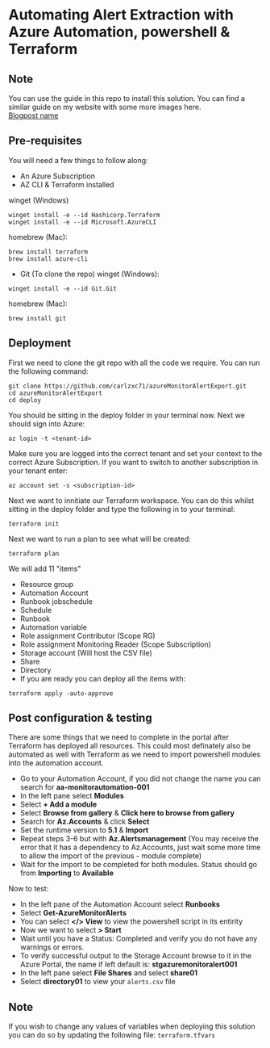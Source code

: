# Automating Alert Extraction with Azure Automation, powershell & Terraform

## Note

You can use the guide in this repo to install this solution. You can find a similar guide on my website with some more images here.\
[Blogpost name](URL)

## Pre-requisites
You will need a few things to follow along:

- An Azure Subscription
- AZ CLI & Terraform installed

winget (Windows)
```CLI
winget install -e --id Hashicorp.Terraform
winget install -e --id Microsoft.AzureCLI
```

homebrew (Mac):
```CLI
brew install terraform
brew install azure-cli
```

- Git (To clone the repo)
winget (Windows):
```CLI
winget install -e --id Git.Git
```


homebrew (Mac):
```CLI
brew install git
```

## Deployment
First we need to clone the git repo with all the code we require. You can run the following command:

```CLI
git clone https://github.com/carlzxc71/azureMonitorAlertExport.git
cd azureMonitorAlertExport
cd deploy
```

You should be sitting in the deploy folder in your terminal now. Next we should sign into Azure:

```CLI
az login -t <tenant-id>
```

Make sure you are logged into the correct tenant and set your context to the correct Azure Subscription. If you want to switch to another subscription in your tenant enter:

```CLI
az account set -s <subscription-id>
```

Next we want to innitiate our Terraform workspace. You can do this whilst sitting in the deploy folder and type the following in to your terminal:

```CLI
terraform init
```

Next we want to run a plan to see what will be created:

```CLI
terraform plan
```

We will add 11 "items"

- Resource group
- Automation Account
- Runbook jobschedule
- Schedule
- Runbook
- Automation variable
- Role assignment Contributor (Scope RG)
- Role assignment Monitoring Reader (Scope Subscription)
- Storage account (Will host the CSV file)
- Share
- Directory
- If you are ready you can deploy all the items with:

```CLI
terraform apply -auto-approve
```

## Post configuration & testing

There are some things that we need to complete in the portal after Terraform has deployed all resources. This could most definately also be automated as well with Terraform as we need to import powershell modules into the automation account.


- Go to your Automation Account, if you did not change the name you can search for **aa-monitorautomation-001**
- In the left pane select **Modules**
- Select **+ Add a module**
- Select **Browse from gallery** & **Click here to browse from gallery**
- Search for **Az.Accounts** & click **Select**
- Set the runtime version to **5.1** & **Import**
- Repeat steps 3-6 but with **Az.Alertsmanagement** (You may receive the error that it has a dependency to Az.Accounts, just wait some more time to allow the import of the previous - module complete)
- Wait for the import to be completed for both modules. Status should go from **Importing** to **Available**

Now to test:

- In the left pane of the Automation Account select **Runbooks**
- Select **Get-AzureMonitorAlerts**
- You can select **</> View** to view the powershell script in its entirity
- Now we want to select **> Start**
- Wait until you have a Status: Completed and verify you do not have any warnings or errors.
- To verify successful output to the Storage Account browse to it in the Azure Portal, the name if left default is: **stgazuremonitoralert001**
- In the left pane select **File Shares** and select **share01**
- Select **directory01** to view your `alerts.csv` file

## Note

If you wish to change any values of variables when deploying this solution you can do so by updating the following file: `terraform.tfvars`
